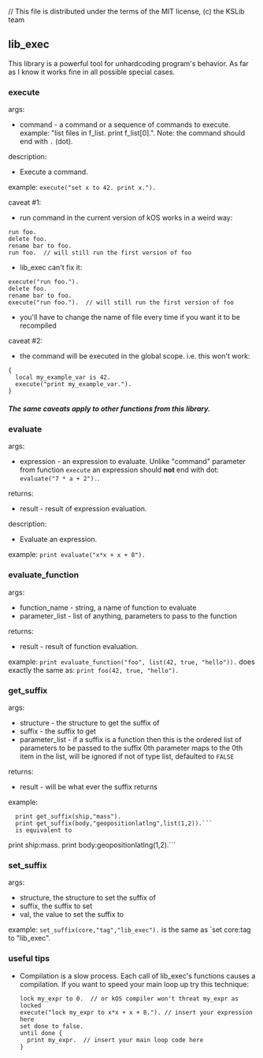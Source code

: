 // This file is distributed under the terms of the MIT license, (c) the KSLib team

## lib_exec

This library is a powerful tool for unhardcoding program's behavior.
As far as I know it works fine in all possible special cases.

### execute

args:
  * command - a command or a sequence of commands to execute.
    example: "list files in f_list. print f_list[0].". Note:
    the command should end with `.` (dot).

description:
  * Execute a command.

example:
  `execute("set x to 42. print x.").`
  
caveat #1:
  * run command in the current version of kOS works in a weird way:
```
run foo.
delete foo.
rename bar to foo.
run foo.  // will still run the first version of foo
```
  * lib_exec can't fix it:
```
execute("run foo.").
delete foo.
rename bar to foo.
execute("run foo.").  // will still run the first version of foo
```
  * you'll have to change the name of file every time if you want it to be recompiled

caveat #2:
  * the command will be executed in the global scope. i.e. this won't work:
```
{
  local my_example_var is 42.
  execute("print my_example_var.").
}
```

##### The same caveats apply to other functions from this library.

### evaluate

args:
  * expression - an expression to evaluate. Unlike "command" parameter from function
    `execute` an expression should **not** end with dot: `evaluate("7 * a + 2").`.

returns:
  * result - result of expression evaluation.

description:
  * Evaluate an expression.

example:
  `print evaluate("x*x + x + 8").`

### evaluate_function

args:
  * function_name - string, a name of function to evaluate
  * parameter_list - list of anything, parameters to pass to the function

returns:
  * result - result of function evaluation.

example:
  `print evaluate_function("foo", list(42, true, "hello")).`
  does exactly the same as:
  `print foo(42, true, "hello").`
  
### get_suffix

args:
  * structure - the structure to get the suffix of
  * suffix - the suffix to get
  * parameter_list - if a suffix is a function then this is the ordered list of parameters to be passed to the suffix 0th parameter maps to the 0th item in the list, will be ignored if not of type list, defaulted to `FALSE`
  
returns:
  * result - will be what ever the suffix returns
  
example:
```
  print get_suffix(ship,"mass").
  print get_suffix(body,"geopositionlatlng",list(1,2)).```
  is equivalent to 
```
  print ship:mass.
  print body:geopositionlatlng(1,2).```
  
### set_suffix

args:
  * structure, the structure to set the suffix of
  * suffix, the suffix to set
  * val, the value to set the suffix to
  
example:
  `set_suffix(core,"tag","lib_exec").`
  is the same as
  `set core:tag to "lib_exec".

### useful tips

* Compilation is a slow process. Each call of lib_exec's functions causes
  a compilation. If you want to speed your main loop up try this technique:
  ```
  lock my_expr to 0.  // or kOS compiler won't threat my_expr as locked
  execute("lock my_expr to x*x + x + 8."). // insert your expression here
  set done to false.
  until done {
    print my_expr.  // insert your main loop code here
  }
  ```